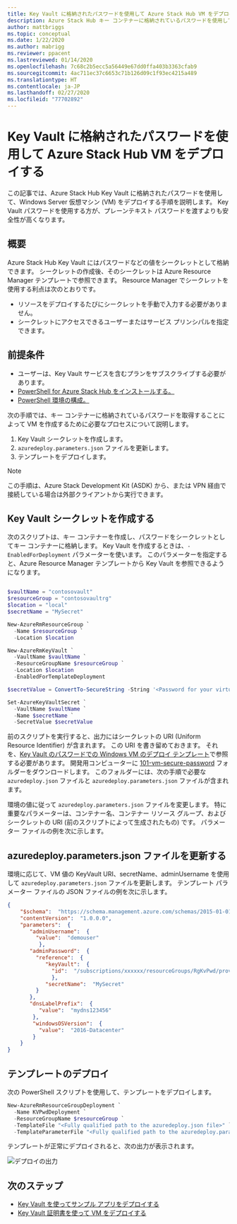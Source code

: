 ```yaml
---
title: Key Vault に格納されたパスワードを使用して Azure Stack Hub VM をデプロイする
description: Azure Stack Hub キー コンテナーに格納されているパスワードを使用して VM をデプロイする方法を説明します
author: mattbriggs
ms.topic: conceptual
ms.date: 1/22/2020
ms.author: mabrigg
ms.reviewer: ppacent
ms.lastreviewed: 01/14/2020
ms.openlocfilehash: 7c68c2b5ecc5a56449e67dd0ffa403b3363cfab9
ms.sourcegitcommit: 4ac711ec37c6653c71b126d09c1f93ec4215a489
ms.translationtype: HT
ms.contentlocale: ja-JP
ms.lasthandoff: 02/27/2020
ms.locfileid: "77702892"
---
```

# <a name="deploy-an-azure-stack-hub-vm-using-a-password-stored-in-key-vault"></a>Key Vault に格納されたパスワードを使用して Azure Stack Hub VM をデプロイする

この記事では、Azure Stack Hub Key Vault に格納されたパスワードを使用して、Windows Server 仮想マシン (VM) をデプロイする手順を説明します。 Key Vault パスワードを使用する方が、プレーンテキスト パスワードを渡すよりも安全性が高くなります。

## <a name="overview"></a>概要

Azure Stack Hub Key Vault にはパスワードなどの値をシークレットとして格納できます。 シークレットの作成後、そのシークレットは Azure Resource Manager テンプレートで参照できます。 Resource Manager でシークレットを使用する利点は次のとおりです。

* リソースをデプロイするたびにシークレットを手動で入力する必要がありません。
* シークレットにアクセスできるユーザーまたはサービス プリンシパルを指定できます。

## <a name="prerequisites"></a>前提条件

* ユーザーは、Key Vault サービスを含むプランをサブスクライブする必要があります。
* [PowerShell for Azure Stack Hub をインストールする。](../operator/azure-stack-powershell-install.md)
* [PowerShell 環境の構成。](azure-stack-powershell-configure-user.md)

次の手順では、キー コンテナーに格納されているパスワードを取得することによって VM を作成するために必要なプロセスについて説明します。

1. Key Vault シークレットを作成します。
2. `azuredeploy.parameters.json` ファイルを更新します。
3. テンプレートをデプロイします。

> [!NOTE]  
> この手順は、Azure Stack Development Kit (ASDK) から、または VPN 経由で接続している場合は外部クライアントから実行できます。

## <a name="create-a-key-vault-secret"></a>Key Vault シークレットを作成する

次のスクリプトは、キー コンテナーを作成し、パスワードをシークレットとしてキー コンテナーに格納します。 Key Vault を作成するときは、`-EnabledForDeployment` パラメーターを使います。 このパラメーターを指定すると、Azure Resource Manager テンプレートから Key Vault を参照できるようになります。

```powershell

$vaultName = "contosovault"
$resourceGroup = "contosovaultrg"
$location = "local"
$secretName = "MySecret"

New-AzureRmResourceGroup `
  -Name $resourceGroup `
  -Location $location

New-AzureRmKeyVault `
  -VaultName $vaultName `
  -ResourceGroupName $resourceGroup `
  -Location $location
  -EnabledForTemplateDeployment

$secretValue = ConvertTo-SecureString -String '<Password for your virtual machine>' -AsPlainText -Force

Set-AzureKeyVaultSecret `
  -VaultName $vaultName `
  -Name $secretName `
  -SecretValue $secretValue

```

前のスクリプトを実行すると、出力にはシークレットの URI (Uniform Resource Identifier) が含まれます。 この URI を書き留めておきます。 それを、[Key Vault のパスワードでの Windows VM のデプロイ テンプレート](https://github.com/Azure/AzureStack-QuickStart-Templates/tree/master/101-vm-windows-create-passwordfromkv)で参照する必要があります。 開発用コンピューターに [101-vm-secure-password](https://github.com/Azure/AzureStack-QuickStart-Templates/tree/master/101-vm-windows-create-passwordfromkv) フォルダーをダウンロードします。 このフォルダーには、次の手順で必要な `azuredeploy.json` ファイルと `azuredeploy.parameters.json` ファイルが含まれます。

環境の値に従って `azuredeploy.parameters.json` ファイルを変更します。 特に重要なパラメーターは、コンテナー名、コンテナー リソース グループ、およびシークレットの URI (前のスクリプトによって生成されたもの) です。 パラメーター ファイルの例を次に示します。

## <a name="update-the-azuredeployparametersjson-file"></a>azuredeploy.parameters.json ファイルを更新する

環境に応じて、VM 値の KeyVault URI、secretName、adminUsername を使用して `azuredeploy.parameters.json` ファイルを更新します。 テンプレート パラメーター ファイルの JSON ファイルの例を次に示します。

```json
{
    "$schema":  "https://schema.management.azure.com/schemas/2015-01-01/deploymentParameters.json#",
    "contentVersion":  "1.0.0.0",
    "parameters":  {
       "adminUsername":  {
         "value":  "demouser"
          },
       "adminPassword":  {
         "reference":  {
            "keyVault":  {
              "id":  "/subscriptions/xxxxxx/resourceGroups/RgKvPwd/providers/Microsoft.KeyVault/vaults/KvPwd"
              },
            "secretName":  "MySecret"
         }
       },
       "dnsLabelPrefix":  {
          "value":  "mydns123456"
        },
        "windowsOSVersion":  {
          "value":  "2016-Datacenter"
        }
    }
}

```

## <a name="template-deployment"></a>テンプレートのデプロイ

次の PowerShell スクリプトを使用して、テンプレートをデプロイします。

```powershell  
New-AzureRmResourceGroupDeployment `
  -Name KVPwdDeployment `
  -ResourceGroupName $resourceGroup `
  -TemplateFile "<Fully qualified path to the azuredeploy.json file>" `
  -TemplateParameterFile "<Fully qualified path to the azuredeploy.parameters.json file>"
```

テンプレートが正常にデプロイされると、次の出力が表示されます。

![デプロイの出力](media/azure-stack-key-vault-deploy-vm-with-secret/deployment-output.png)

## <a name="next-steps"></a>次のステップ

* [Key Vault を使ってサンプル アプリをデプロイする](azure-stack-key-vault-sample-app.md)
* [Key Vault 証明書を使って VM をデプロイする](azure-stack-key-vault-push-secret-into-vm.md)
